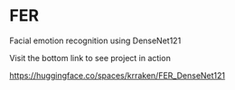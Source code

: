 # FER
Facial emotion recognition using DenseNet121

Visit the bottom link to see project in action

https://huggingface.co/spaces/krraken/FER_DenseNet121
